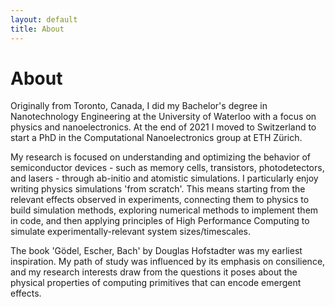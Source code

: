 ```yaml
---
layout: default
title: About
---
```


# About

Originally from Toronto, Canada, I did my Bachelor's degree in Nanotechnology Engineering at the University of Waterloo with a focus on physics and nanoelectronics. At the end of 2021 I moved to Switzerland to start a PhD in the Computational Nanoelectronics group at ETH Zürich.

My research is focused on understanding and optimizing the behavior of semiconductor devices - such as memory cells, transistors, photodetectors, and lasers - through ab-initio and atomistic simulations. I particularly enjoy writing physics simulations 'from scratch'. This means starting from the relevant effects observed in experiments, connecting them to physics to build simulation methods, exploring numerical methods to implement them in code, and then applying principles of High Performance Computing to simulate experimentally-relevant system sizes/timescales. 

The book 'Gödel, Escher, Bach' by Douglas Hofstadter was my earliest inspiration. My path of study was influenced by its emphasis on consilience, and my research interests draw from the questions it poses about the physical properties of computing primitives that can encode emergent effects. 
